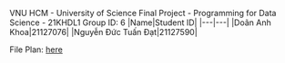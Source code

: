 VNU HCM - University of Science
Final Project - Programming for Data Science - 21KHDL1
Group ID: 6
|Name|Student ID|
|---|---|
|Doãn Anh Khoa|21127076|
|Nguyễn Đức Tuấn Đạt|21127590|

File Plan: [here](https://docs.google.com/spreadsheets/d/1FZ_fjW6UKs-SjBB0Maq9PXLSPrdv8zwlTVCGZo3u4AM/edit?usp=sharing)

